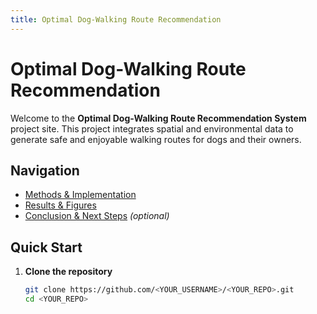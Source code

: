 ```yaml
---
title: Optimal Dog-Walking Route Recommendation
---
```


# Optimal Dog-Walking Route Recommendation

Welcome to the **Optimal Dog-Walking Route Recommendation System** project site. This project integrates spatial and environmental data to generate safe and enjoyable walking routes for dogs and their owners.

## Navigation

- [Methods & Implementation](graph_modeling.html)  
- [Results & Figures](results.html)  
- [Conclusion & Next Steps](conclusion.html) *(optional)*  

## Quick Start

1. **Clone the repository**  
   ```bash
   git clone https://github.com/<YOUR_USERNAME>/<YOUR_REPO>.git
   cd <YOUR_REPO>
